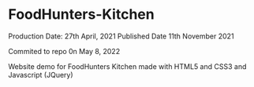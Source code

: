 # FoodHunters-Kitchen

Production Date: 27th April, 2021
Published Date 11th November 2021

Commited to repo 0n May 8, 2022

Website demo for FoodHunters Kitchen made with HTML5 and CSS3 and Javascript (JQuery)
